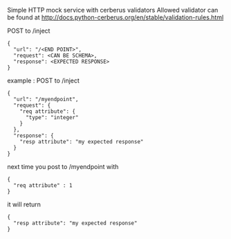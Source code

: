 Simple HTTP mock service with cerberus validators
Allowed validator can be found at http://docs.python-cerberus.org/en/stable/validation-rules.html

POST to /inject
```
{
  "url": "/<END POINT>",
  "request": <CAN BE SCHEMA>,
  "response": <EXPECTED RESPONSE>
}
```
example :
POST to /inject
```
{
  "url": "/myendpoint",
  "request": {
    "req attribute": {
      "type": "integer"
    }
  },
  "response": {
    "resp attribute": "my expected response"
  }
}
```

next time you post to /myendpoint with 
```
{
  "req attribute" : 1
}
```
it will return
```
{
  "resp attribute": "my expected response"
}
```
